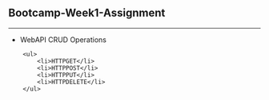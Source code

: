 ## Bootcamp-Week1-Assignment
------------------------------------------


- WebAPI CRUD Operations

````
    <ul>
        <li>HTTPGET</li>
        <li>HTTPPOST</li>
        <li>HTTPPUT</li>
        <li>HTTPDELETE</li>
    </ul>
````